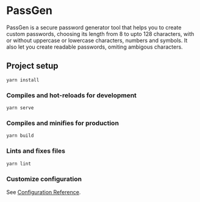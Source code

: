 # PassGen

PassGen is a secure password generator tool that helps you to create custom passwords, choosing its length from 8 to upto 128 characters, with or without uppercase or lowercase characters, numbers and symbols. It also let you create readable passwords, omiting ambigous characters.

## Project setup
```
yarn install
```

### Compiles and hot-reloads for development
```
yarn serve
```

### Compiles and minifies for production
```
yarn build
```

### Lints and fixes files
```
yarn lint
```

### Customize configuration
See [Configuration Reference](https://cli.vuejs.org/config/).
